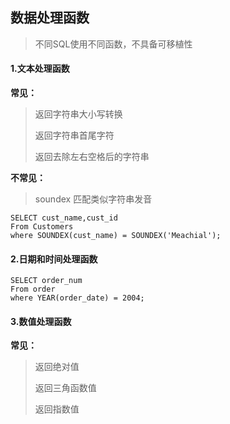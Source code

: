 ## 数据处理函数

> 不同SQL使用不同函数，不具备可移植性

#### 1.文本处理函数

**常见：**

> 返回字符串大小写转换
>
> 返回字符串首尾字符
>
> 返回去除左右空格后的字符串

**不常见：**

> soundex	匹配类似字符串发音

```mysql
SELECT cust_name,cust_id
From Customers
where SOUNDEX(cust_name) = SOUNDEX('Meachial');
```

#### 2.日期和时间处理函数

```mysql
SELECT order_num
From order
where YEAR(order_date) = 2004;
```

#### 3.数值处理函数

**常见：**

> 返回绝对值
>
> 返回三角函数值
>
> 返回指数值



